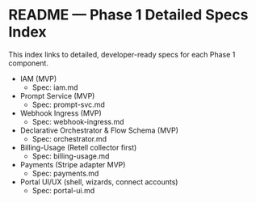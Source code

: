 # README — Phase 1 Detailed Specs Index

This index links to detailed, developer-ready specs for each Phase 1 component.

- IAM (MVP)
  - Spec: iam.md
- Prompt Service (MVP)
  - Spec: prompt-svc.md
- Webhook Ingress (MVP)
  - Spec: webhook-ingress.md
- Declarative Orchestrator & Flow Schema (MVP)
  - Spec: orchestrator.md
- Billing-Usage (Retell collector first)
  - Spec: billing-usage.md
- Payments (Stripe adapter MVP)
  - Spec: payments.md
- Portal UI/UX (shell, wizards, connect accounts)
  - Spec: portal-ui.md

